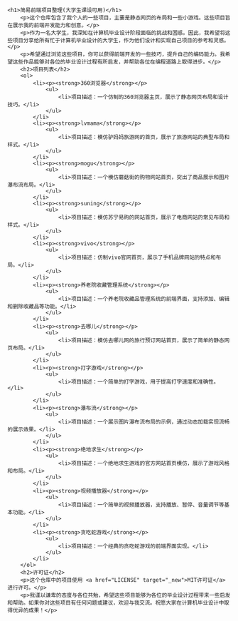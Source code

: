     <h1>简易前端项目整理(大学生课设可用)</h1>
		<p>这个仓库包含了我个人的一些项目，主要是静态网页的布局和一些小游戏。这些项目旨在展示我的前端开发能力和创意。</p>
		<p>作为一名大学生，我深知在计算机毕业设计阶段面临的挑战和困惑。因此，我希望将这些项目分享给所有忙于计算机毕业设计的大学生，作为他们设计和实现自己项目的参考和灵感。</p>
		<p>希望通过浏览这些项目，你可以获得前端开发的一些技巧，提升自己的编码能力。我希望这些作品能够对各位的毕业设计过程有所启发，并帮助各位在编程道路上取得进步。</p>
		<h2>项目列表</h2>
		<ol>
			<li><p><strong>360浏览器</strong></p>
				<ul>
					<li>项目描述：一个仿制的360浏览器主页，展示了静态网页布局和设计技巧。</li>
				</ul>
			</li>
			<li><p><strong>lvmama</strong></p>
				<ul>
					<li>项目描述：模仿驴妈妈旅游网的首页，展示了旅游网站的典型布局和样式。</li>
				</ul>
			</li>
			<li><p><strong>mogu</strong></p>
				<ul>
					<li>项目描述：一个模仿蘑菇街的购物网站首页，突出了商品展示和图片瀑布流布局。</li>
				</ul>
			</li>
			<li><p><strong>suning</strong></p>
				<ul>
					<li>项目描述：模仿苏宁易购的网站首页，展示了电商网站的常见布局和样式。</li>
				</ul>
			</li>
			<li><p><strong>vivo</strong></p>
				<ul>
					<li>项目描述：仿制vivo官网首页，展示了手机品牌网站的特点和布局。</li>
				</ul>
			</li>
			<li><p><strong>养老院收藏管理系统</strong></p>
				<ul>
					<li>项目描述：一个养老院收藏品管理系统的前端界面，支持添加、编辑和删除收藏品等功能。</li>
				</ul>
			</li>
			<li><p><strong>去哪儿</strong></p>
				<ul>
					<li>项目描述：模仿去哪儿网的旅行预订网站首页，展示了简单的静态网页布局。</li>
				</ul>
			</li>
			<li><p><strong>打字游戏</strong></p>
				<ul>
					<li>项目描述：一个简单的打字游戏，用于提高打字速度和准确性。</li>
				</ul>
			</li>
			<li><p><strong>瀑布流</strong></p>
				<ul>
					<li>项目描述：一个展示图片瀑布流布局的示例，通过动态加载实现流畅的展示效果。</li>
				</ul>
			</li>
			<li><p><strong>绝地求生</strong></p>
				<ul>
					<li>项目描述：一个绝地求生游戏的官方网站首页模仿，展示了游戏风格和布局。</li>
				</ul>
			</li>
			<li><p><strong>视频播放器</strong></p>
				<ul>
					<li>项目描述：一个简单的视频播放器，支持播放、暂停、音量调节等基本功能。</li>
				</ul>
			</li>
			<li><p><strong>贪吃蛇游戏</strong></p>
				<ul>
					<li>项目描述：一个经典的贪吃蛇游戏的前端界面实现。</li>
				</ul>
			</li>
		</ol>
		<h2>许可证</h2>
		<p>这个仓库中的项目使用 <a href="LICENSE" target="_new">MIT许可证</a> 进行许可。</p>
		<p>我谨以谦卑的态度与各位共勉，希望这些项目能够为各位的毕业设计过程带来一些启发和帮助。如果你对这些项目有任何问题或建议，欢迎与我交流。祝愿大家在计算机毕业设计中取得优异的成果！</p>
